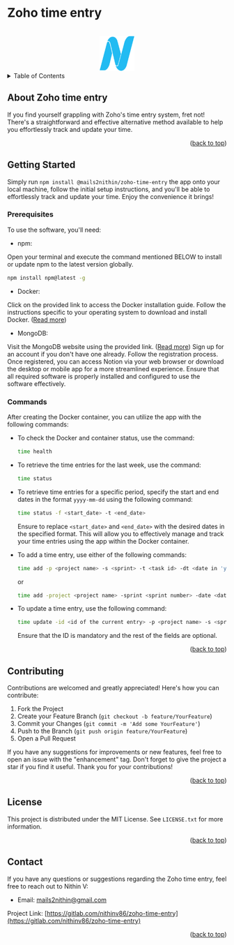 # Zoho time entry

<a name="readme-top"></a>

<!-- PROJECT LOGO -->
<br />
<div align="center">
  <a href="https://gitlab.com/nithinv86/zoho-time-entry">
    <img src="./favicon.png" alt="Logo" width="80" height="80">
  </a>
</div>

<!-- TABLE OF CONTENTS -->
<details>
  <summary>Table of Contents</summary>
  <ol>
    <li>
      <a href="#about-the-project">About </a>
    </li>
    <li>
      <a href="#getting-started">Getting Started</a>
      <ul>
        <li><a href="#prerequisites">Prerequisites</a></li>
        <!-- <li><a href="#installation">Installation</a></li> -->
        <li><a href="#commands">Commands</a></li>
      </ul>
    </li>
    <li><a href="#contributing">Contributing</a></li>
    <li><a href="#license">License</a></li>
    <li><a href="#contact">Contact</a></li>
  </ol>
</details>

<!-- ABOUT THE PROJECT -->

## About Zoho time entry

If you find yourself grappling with Zoho's time entry system, fret not! There's a straightforward and effective alternative method available to help you effortlessly track and update your time.

<p align="right">(<a href="#readme-top">back to top</a>)</p>

<!-- GETTING STARTED -->

## Getting Started

Simply run `npm install @mails2nithin/zoho-time-entry` the app onto your local machine, follow the initial setup instructions, and you'll be able to effortlessly track and update your time. Enjoy the convenience it brings!

### Prerequisites

To use the software, you'll need:

- npm:

Open your terminal and execute the command mentioned BELOW to install or update npm to the latest version globally.

```sh
npm install npm@latest -g
```

- Docker:

Click on the provided link to access the Docker installation guide. Follow the instructions specific to your operating system to download and install Docker. ([Read more](https://docs.docker.com/engine/install/))

- MongoDB:

Visit the MongoDB website using the provided link. ([Read more](https://www.mongodb.com/))
Sign up for an account if you don't have one already. Follow the registration process.
Once registered, you can access Notion via your web browser or download the desktop or mobile app for a more streamlined experience.
Ensure that all required software is properly installed and configured to use the software effectively.

### Commands

After creating the Docker container, you can utilize the app with the following commands:

- To check the Docker and container status, use the command:

  ```sh
  time health
  ```

- To retrieve the time entries for the last week, use the command:

  ```sh
  time status
  ```

- To retrieve time entries for a specific period, specify the start and end dates in the format `yyyy-mm-dd` using the following command:

  ```sh
  time status -f <start_date> -t <end_date>
  ```

  Ensure to replace `<start_date>` and `<end_date>` with the desired dates in the specified format. This will allow you to effectively manage and track your time entries using the app within the Docker container.

- To add a time entry, use either of the following commands:

  ```sh
  time add -p <project name> -s <sprint> -t <task id> -dt <date in 'yyyy-mm-dd' format> -w <short description> -du <duration in minutes> -r <comments>
  ```

  or

  ```sh
  time add -project <project name> -sprint <sprint number> -date <date in 'yyyy-mm-dd' format> -task <task id> -work <short description> -duration <duration in minutes> -remarks <comments>
  ```

- To update a time entry, use the following command:

  ```sh
  time update -id <id of the current entry> -p <project name> -s <sprint> -t <task id> -dt <date in 'yyyy-mm-dd' format> -w <short description> -du <duration in minutes> -r <comments>
  ```

  Ensure that the ID is mandatory and the rest of the fields are optional.

<p align="right">(<a href="#readme-top">back to top</a>)</p>

<!-- CONTRIBUTING -->

## Contributing

Contributions are welcomed and greatly appreciated! Here's how you can contribute:

1. Fork the Project
2. Create your Feature Branch (`git checkout -b feature/YourFeature`)
3. Commit your Changes (`git commit -m 'Add some YourFeature'`)
4. Push to the Branch (`git push origin feature/YourFeature`)
5. Open a Pull Request

If you have any suggestions for improvements or new features, feel free to open an issue with the "enhancement" tag. Don't forget to give the project a star if you find it useful. Thank you for your contributions!

<p align="right">(<a href="#readme-top">back to top</a>)</p>

<!-- LICENSE -->

## License

This project is distributed under the MIT License. See `LICENSE.txt` for more information.

<p align="right">(<a href="#readme-top">back to top</a>)</p>

<!-- CONTACT -->

## Contact

If you have any questions or suggestions regarding the Zoho time entry, feel free to reach out to Nithin V:

- Email: mails2nithin@gmail.com

Project Link: [https://gitlab.com/nithinv86/zoho-time-entry](https://gitlab.com/nithinv86/zoho-time-entry)

<p align="right">(<a href="#readme-top">back to top</a>)</p>
